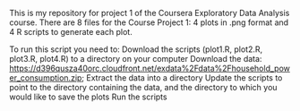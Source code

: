 This is my repository for project 1 of the Coursera Exploratory Data Analysis course. There are 8 files for the Course Project 1: 4 plots in .png format and 4 R scripts to generate each plot.

To run this script you need to:
Download the scripts (plot1.R, plot2.R, plot3.R, plot4.R) to a directory on your computer
Download the data: https://d396qusza40orc.cloudfront.net/exdata%2Fdata%2Fhousehold_power_consumption.zip;
Extract the data into a directory
Update the scripts to point to the directory containing the data, and the directory to which you would like to save the plots
Run the scripts
